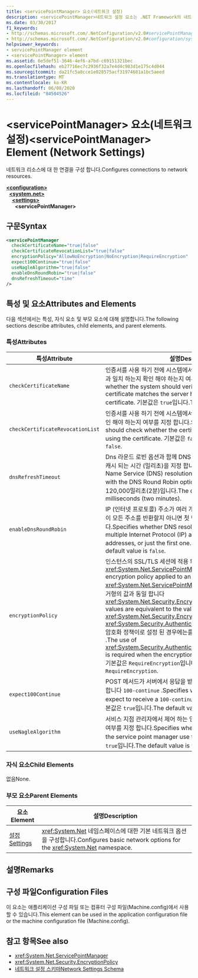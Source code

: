 ```yaml
---
title: <servicePointManager> 요소(네트워크 설정)
description: <servicePointManager>네트워크 설정 요소는 .NET Framework의 네트워크 리소스에 대 한 연결 옵션을 구성 합니다.
ms.date: 03/30/2017
f1_keywords:
- http://schemas.microsoft.com/.NetConfiguration/v2.0#servicePointManager
- http://schemas.microsoft.com/.NetConfiguration/v2.0#configuration/system.net/settings/servicePointManager
helpviewer_keywords:
- servicePointManager element
- <servicePointManager> element
ms.assetid: 6e5def51-3646-4ef6-a7bd-c69151321bec
ms.openlocfilehash: eb27716ec7c2936f32a7e4d4c983d1e175c4d044
ms.sourcegitcommit: da21fc5a8cce1e028575acf31974681a1bc5aeed
ms.translationtype: MT
ms.contentlocale: ko-KR
ms.lasthandoff: 06/08/2020
ms.locfileid: "84504526"
---
```

# <a name="servicepointmanager-element-network-settings"></a><span data-ttu-id="e7e26-103">\<servicePointManager> 요소(네트워크 설정)</span><span class="sxs-lookup"><span data-stu-id="e7e26-103">\<servicePointManager> Element (Network Settings)</span></span>
<span data-ttu-id="e7e26-104">네트워크 리소스에 대 한 연결을 구성 합니다.</span><span class="sxs-lookup"><span data-stu-id="e7e26-104">Configures connections to network resources.</span></span>  

[**\<configuration>**](../configuration-element.md)\
&nbsp;&nbsp;[**\<system.net>**](system-net-element-network-settings.md)\
&nbsp;&nbsp;&nbsp;&nbsp;[**\<settings>**](settings-element-network-settings.md)\
&nbsp;&nbsp;&nbsp;&nbsp;&nbsp;&nbsp;**\<servicePointManager>**

## <a name="syntax"></a><span data-ttu-id="e7e26-105">구문</span><span class="sxs-lookup"><span data-stu-id="e7e26-105">Syntax</span></span>  
  
```xml  
<servicePointManager  
  checkCertificateName="true|false"  
  checkCertificateRevocationList="true|false"  
  encryptionPolicy="AllowNoEncryption|NoEncryption|RequireEncryption"  
  expect100Continue="true|false"  
  useNagleAlgorithm="true|false"  
  enableDnsRoundRobin="true|false"  
  dnsRefreshTimeout="time"  
/>  
```  
  
## <a name="attributes-and-elements"></a><span data-ttu-id="e7e26-106">특성 및 요소</span><span class="sxs-lookup"><span data-stu-id="e7e26-106">Attributes and Elements</span></span>  
 <span data-ttu-id="e7e26-107">다음 섹션에서는 특성, 자식 요소 및 부모 요소에 대해 설명합니다.</span><span class="sxs-lookup"><span data-stu-id="e7e26-107">The following sections describe attributes, child elements, and parent elements.</span></span>  
  
### <a name="attributes"></a><span data-ttu-id="e7e26-108">특성</span><span class="sxs-lookup"><span data-stu-id="e7e26-108">Attributes</span></span>  
  
|<span data-ttu-id="e7e26-109">**특성**</span><span class="sxs-lookup"><span data-stu-id="e7e26-109">**Attribute**</span></span>|<span data-ttu-id="e7e26-110">**설명**</span><span class="sxs-lookup"><span data-stu-id="e7e26-110">**Description**</span></span>|  
|-------------------|---------------------|  
|`checkCertificateName`|<span data-ttu-id="e7e26-111">인증서를 사용 하기 전에 시스템에서 인증서의 이름이 서버 호스트 이름과 일치 하는지 확인 해야 하는지 여부를 지정 합니다.</span><span class="sxs-lookup"><span data-stu-id="e7e26-111">Specifies whether the system should verify that the name on the certificate matches the server host name before using the certificate.</span></span> <span data-ttu-id="e7e26-112">기본값은 `true`입니다.</span><span class="sxs-lookup"><span data-stu-id="e7e26-112">The default value is `true`.</span></span>|  
|`checkCertificateRevocationList`|<span data-ttu-id="e7e26-113">인증서를 사용 하기 전에 시스템에서 인증서가 해지 되었는지 여부를 확인 해야 하는지 여부를 지정 합니다.</span><span class="sxs-lookup"><span data-stu-id="e7e26-113">Specifies whether the system should check whether the certificate has been revoked before using the certificate.</span></span> <span data-ttu-id="e7e26-114">기본값은 `false`입니다.</span><span class="sxs-lookup"><span data-stu-id="e7e26-114">The default value is `false`.</span></span>|  
|`dnsRefreshTimeout`|<span data-ttu-id="e7e26-115">Dns 라운드 로빈 옵션과 함께 DNS (Domain Name Service) 확인이 캐시 되는 시간 (밀리초)을 지정 합니다.</span><span class="sxs-lookup"><span data-stu-id="e7e26-115">Specifies how long Domain Name Service (DNS) resolutions are cached in conjunction with the DNS Round Robin option, in milliseconds.</span></span> <span data-ttu-id="e7e26-116">기본값은 120,000밀리초(2분)입니다.</span><span class="sxs-lookup"><span data-stu-id="e7e26-116">The default value is 120,000 milliseconds (two minutes).</span></span>|  
|`enableDnsRoundRobin`|<span data-ttu-id="e7e26-117">IP (인터넷 프로토콜) 주소가 여러 개인 호스트 이름에 대 한 DNS 확인이 모든 주소를 반환할지 아니면 첫 번째 주소를 반환할지를 지정 합니다.</span><span class="sxs-lookup"><span data-stu-id="e7e26-117">Specifies whether DNS resolutions of host names with multiple Internet Protocol (IP) addresses return all the addresses, or just the first one.</span></span> <span data-ttu-id="e7e26-118">기본값은 `false`입니다.</span><span class="sxs-lookup"><span data-stu-id="e7e26-118">The default value is `false`.</span></span>|  
|`encryptionPolicy`|<span data-ttu-id="e7e26-119">인스턴스의 SSL/TLS 세션에 적용 되는 암호화 정책을 지정 합니다 <xref:System.Net.ServicePointManager> .</span><span class="sxs-lookup"><span data-stu-id="e7e26-119">Specifies the encryption policy applied to an SSL/TLS session on a <xref:System.Net.ServicePointManager> instance.</span></span> <span data-ttu-id="e7e26-120">가능한 값은 열거형의 값과 동일 합니다 <xref:System.Net.Security.EncryptionPolicy> .</span><span class="sxs-lookup"><span data-stu-id="e7e26-120">The possible values are equivalent to the values for the <xref:System.Net.Security.EncryptionPolicy> enumeration.</span></span> <span data-ttu-id="e7e26-121"><xref:System.Security.Authentication.CipherAlgorithmType.Null>암호화 정책이로 설정 된 경우에는를 사용 해야 합니다 `NoEncryption` .</span><span class="sxs-lookup"><span data-stu-id="e7e26-121">The use of <xref:System.Security.Authentication.CipherAlgorithmType.Null> is required when the encryption policy is set to `NoEncryption`.</span></span> <span data-ttu-id="e7e26-122">기본값은 `RequireEncryption`입니다.</span><span class="sxs-lookup"><span data-stu-id="e7e26-122">The default value is `RequireEncryption`.</span></span>|  
|`expect100Continue`|<span data-ttu-id="e7e26-123">POST 메서드가 서버에서 응답을 받을 것으로 간주 하는지 여부를 지정 합니다 `100-continue` .</span><span class="sxs-lookup"><span data-stu-id="e7e26-123">Specifies whether POST methods should expect to receive a `100-continue` response from the server.</span></span> <span data-ttu-id="e7e26-124">기본값은 `true`입니다.</span><span class="sxs-lookup"><span data-stu-id="e7e26-124">The default value is `true`.</span></span>|  
|`useNagleAlgorithm`|<span data-ttu-id="e7e26-125">서비스 지점 관리자에서 제어 하는 연결에 Nagle 알고리즘을 사용할지 여부를 지정 합니다.</span><span class="sxs-lookup"><span data-stu-id="e7e26-125">Specifies whether connections controlled by the service point manager use the Nagle algorithm.</span></span> <span data-ttu-id="e7e26-126">기본값은 `true`입니다.</span><span class="sxs-lookup"><span data-stu-id="e7e26-126">The default value is `true`.</span></span>|  
  
### <a name="child-elements"></a><span data-ttu-id="e7e26-127">자식 요소</span><span class="sxs-lookup"><span data-stu-id="e7e26-127">Child Elements</span></span>  
 <span data-ttu-id="e7e26-128">없음</span><span class="sxs-lookup"><span data-stu-id="e7e26-128">None.</span></span>  
  
### <a name="parent-elements"></a><span data-ttu-id="e7e26-129">부모 요소</span><span class="sxs-lookup"><span data-stu-id="e7e26-129">Parent Elements</span></span>  
  
|<span data-ttu-id="e7e26-130">**요소**</span><span class="sxs-lookup"><span data-stu-id="e7e26-130">**Element**</span></span>|<span data-ttu-id="e7e26-131">**설명**</span><span class="sxs-lookup"><span data-stu-id="e7e26-131">**Description**</span></span>|  
|-----------------|---------------------|  
|[<span data-ttu-id="e7e26-132">설정</span><span class="sxs-lookup"><span data-stu-id="e7e26-132">Settings</span></span>](settings-element-network-settings.md)|<span data-ttu-id="e7e26-133"><xref:System.Net> 네임스페이스에 대한 기본 네트워크 옵션을 구성합니다.</span><span class="sxs-lookup"><span data-stu-id="e7e26-133">Configures basic network options for the <xref:System.Net> namespace.</span></span>|  
  
## <a name="remarks"></a><span data-ttu-id="e7e26-134">설명</span><span class="sxs-lookup"><span data-stu-id="e7e26-134">Remarks</span></span>  
  
## <a name="configuration-files"></a><span data-ttu-id="e7e26-135">구성 파일</span><span class="sxs-lookup"><span data-stu-id="e7e26-135">Configuration Files</span></span>  
 <span data-ttu-id="e7e26-136">이 요소는 애플리케이션 구성 파일 또는 컴퓨터 구성 파일(Machine.config)에서 사용할 수 있습니다.</span><span class="sxs-lookup"><span data-stu-id="e7e26-136">This element can be used in the application configuration file or the machine configuration file (Machine.config).</span></span>  
  
## <a name="see-also"></a><span data-ttu-id="e7e26-137">참고 항목</span><span class="sxs-lookup"><span data-stu-id="e7e26-137">See also</span></span>

- <xref:System.Net.ServicePointManager>
- <xref:System.Net.Security.EncryptionPolicy>
- [<span data-ttu-id="e7e26-138">네트워크 설정 스키마</span><span class="sxs-lookup"><span data-stu-id="e7e26-138">Network Settings Schema</span></span>](index.md)
